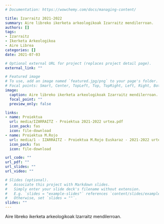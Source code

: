 ```yaml
---
# Documentation: https://wowchemy.com/docs/managing-content/

title: Izarraitz 2021-2022
summary: Aire libreko ikerketa arkeologikoak Izarraitz mendilerroan.
authors: []
tags: 
- Izarraitz
- Ikerketa Arkeologikoa
- Aire Librea
categories: []
date: 2021-07-03

# Optional external URL for project (replaces project detail page).
external_link: ""

# Featured image
# To use, add an image named `featured.jpg/png` to your page's folder.
# Focal points: Smart, Center, TopLeft, Top, TopRight, Left, Right, BottomLeft, Bottom, BottomRight.
image:
  caption: Aire libreko ikerketa arkeologikoak Izarraitz mendilerroan.
  focal_point: ""
  preview_only: false

links:
- name: Proiektua
  url: media/IZARRAITZ - Proiektua 2021-2022 urtea.pdf
  icon_pack: fas
  icon: file-download
- name: Proiektua M.Rojo
  url: media/1 - IZARRAITZ - Proiektua M.Rojo Euskaraz - 2021-2022 urtea.pdf
  icon_pack: fas
  icon: file-download

url_code: ""
url_pdf: ""
url_slides: ""
url_video: ""

# Slides (optional).
#   Associate this project with Markdown slides.
#   Simply enter your slide deck's filename without extension.
#   E.g. `slides = "example-slides"` references `content/slides/example-slides.md`.
#   Otherwise, set `slides = ""`.
slides: ""
---
```


Aire libreko ikerketa arkeologikoak Izarraitz mendilerroan.
